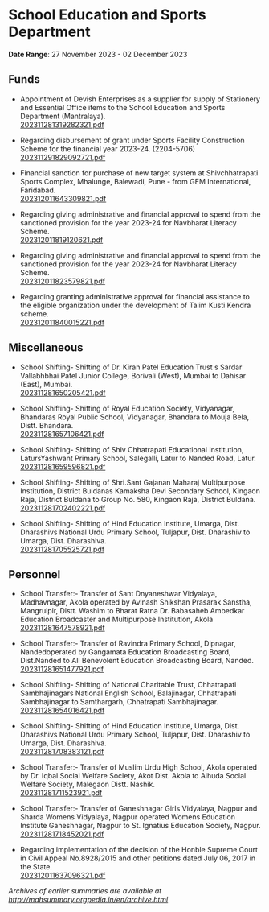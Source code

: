 # School Education and Sports Department

**Date Range**: 27 November 2023 - 02 December 2023


## Funds
- Appointment of Devish Enterprises as a supplier for supply of Stationery and Essential Office items to the School Education and Sports Department (Mantralaya).\
  [202311281319282321.pdf](https://gr.maharashtra.gov.in/Site/Upload/Government%20Resolutions/English/202311281319282321.pdf)

- Regarding disbursement of grant under Sports Facility Construction Scheme for the financial year 2023-24. (2204-5706)\
  [202311291829092721.pdf](https://gr.maharashtra.gov.in/Site/Upload/Government%20Resolutions/English/202311291829092721.pdf)

- Financial sanction for purchase of new target system at Shivchhatrapati Sports Complex, Mhalunge, Balewadi, Pune - from GEM International, Faridabad.\
  [202312011643309821.pdf](https://gr.maharashtra.gov.in/Site/Upload/Government%20Resolutions/English/202312011643309821.pdf)

- Regarding giving administrative and financial approval to spend from the sanctioned provision for the year 2023-24 for Navbharat Literacy Scheme.\
  [202312011819120621.pdf](https://gr.maharashtra.gov.in/Site/Upload/Government%20Resolutions/English/202312011819120621.pdf)

- Regarding giving administrative and financial approval to spend from the sanctioned provision for the year 2023-24 for Navbharat Literacy Scheme.\
  [202312011823579821.pdf](https://gr.maharashtra.gov.in/Site/Upload/Government%20Resolutions/English/202312011823579821.pdf)

- Regarding granting administrative approval for financial assistance to the eligible organization under the development of Talim Kusti Kendra scheme.\
  [202312011840015221.pdf](https://gr.maharashtra.gov.in/Site/Upload/Government%20Resolutions/English/202312011840015221.pdf)

## Miscellaneous
- School Shifting- Shifting of Dr. Kiran Patel Education Trust s Sardar Vallabhbhai Patel Junior College, Borivali (West), Mumbai to Dahisar (East), Mumbai.\
  [202311281650205421.pdf](https://gr.maharashtra.gov.in/Site/Upload/Government%20Resolutions/English/202311281650205421.pdf)

- School Shifting- Shifting of Royal Education Society, Vidyanagar, Bhandaras Royal Public School, Vidyanagar, Bhandara to Mouja Bela, Distt. Bhandara.\
  [202311281657106421.pdf](https://gr.maharashtra.gov.in/Site/Upload/Government%20Resolutions/English/202311281657106421.pdf)

- School Shifting- Shifting of Shiv Chhatrapati Educational Institution, LatursYashwant Primary School, Salegalli, Latur to Nanded Road, Latur.\
  [202311281659596821.pdf](https://gr.maharashtra.gov.in/Site/Upload/Government%20Resolutions/English/202311281659596821.pdf)

- School Shifting- Shifting of Shri.Sant Gajanan Maharaj Multipurpose Institution, District Buldanas Kamaksha Devi Secondary School, Kingaon Raja, District Buldana to Group No. 580, Kingaon Raja, District Buldana.\
  [202311281702402221.pdf](https://gr.maharashtra.gov.in/Site/Upload/Government%20Resolutions/English/202311281702402221.pdf)

- School Shifting- Shifting of Hind Education Institute, Umarga, Dist. Dharashivs National Urdu Primary School, Tuljapur, Dist. Dharashiv to Umarga, Dist. Dharashiva.\
  [202311281705525721.pdf](https://gr.maharashtra.gov.in/Site/Upload/Government%20Resolutions/English/202311281705525721.pdf)

## Personnel
- School Transfer:- Transfer of Sant Dnyaneshwar Vidyalaya, Madhavnagar, Akola operated by Avinash Shikshan Prasarak Sanstha, Mangrulpir, Distt. Washim to Bharat Ratna Dr. Babasaheb Ambedkar Education Broadcaster and Multipurpose Institution, Akola\
  [202311281647578921.pdf](https://gr.maharashtra.gov.in/Site/Upload/Government%20Resolutions/English/202311281647578921.pdf)

- School Transfer:- Transfer of Ravindra Primary School, Dipnagar, Nandedoperated by Gangamata Education Broadcasting Board, Dist.Nanded to All Benevolent Education Broadcasting Board, Nanded.\
  [202311281651477921.pdf](https://gr.maharashtra.gov.in/Site/Upload/Government%20Resolutions/English/202311281651477921.pdf)

- School Shifting- Shifting of National Charitable Trust, Chhatrapati Sambhajinagars National English School, Balajinagar, Chhatrapati Sambhajinagar to Samthargarh, Chhatrapati Sambhajinagar.\
  [202311281654016421.pdf](https://gr.maharashtra.gov.in/Site/Upload/Government%20Resolutions/English/202311281654016421.pdf)

- School Shifting- Shifting of Hind Education Institute, Umarga, Dist. Dharashivs National Urdu Primary School, Tuljapur, Dist. Dharashiv to Umarga, Dist. Dharashiva.\
  [202311281708383121.pdf](https://gr.maharashtra.gov.in/Site/Upload/Government%20Resolutions/English/202311281708383121.pdf)

- School Transfer:- Transfer of Muslim Urdu High School, Akola operated by Dr. Iqbal Social Welfare Society, Akot Dist. Akola to Alhuda Social Welfare Society, Malegaon Distt. Nashik.\
  [202311281711523921.pdf](https://gr.maharashtra.gov.in/Site/Upload/Government%20Resolutions/English/202311281711523921.pdf)

- School Transfer:- Transfer of Ganeshnagar Girls Vidyalaya, Nagpur and Sharda Womens Vidyalaya, Nagpur operated Womens Education Institute Ganeshnagar, Nagpur to St. Ignatius Education Society, Nagpur.\
  [202311281718452021.pdf](https://gr.maharashtra.gov.in/Site/Upload/Government%20Resolutions/English/202311281718452021.pdf)

- Regarding implementation of the decision of the Honble Supreme Court in Civil Appeal No.8928/2015 and other petitions dated July 06, 2017 in the State.\
  [202312011637096321.pdf](https://gr.maharashtra.gov.in/Site/Upload/Government%20Resolutions/English/202312011637096321.pdf)


*Archives of earlier summaries are available at http://mahsummary.orgpedia.in/en/archive.html*